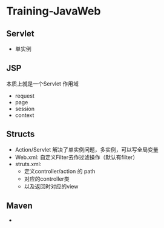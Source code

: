 # Training-JavaWeb

## Servlet
* 单实例
## JSP
本质上就是一个Servlet
作用域
* request
* page
* session
* context


## Structs
* Action/Servlet 解决了单实例问题，多实例，可以写全局变量
* Web.xml: 自定义Filter去作过滤操作（默认有filter）
* struts.xml:
	- 定义controller/action 的 path
	- 对应的controller类
	- 以及返回时对应的view
## Maven
* 